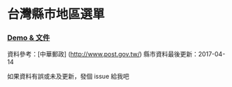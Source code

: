 # 台灣縣市地區選單

### [Demo & 文件](http://dennykuo.github.io/tw-city-selector/)

資料參考：[中華郵政] (http://www.post.gov.tw/)
縣市資料最後更新：2017-04-14

如果資料有誤或未及更新，發個 issue 給我吧
